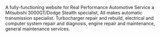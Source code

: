A fully-functioning website for Real Performance Automotive Service a Mitsubishi 3000GT/Dodge Stealth specialist, All makes automatic transmission specialist. Turbocharger repair and rebuild, electrical and computer system repair and diagnosis, engine repair and maintenance, general maintenance services.